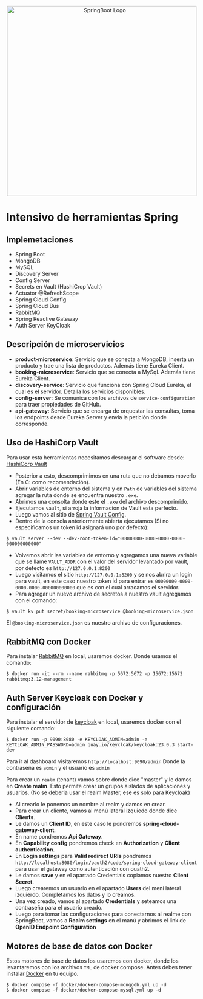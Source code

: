 
<p align="center">
  <a href="https://spring.io/projects/spring-boot/" target="blank"><img src="https://user-images.githubusercontent.com/33158051/103466606-760a4000-4d14-11eb-9941-2f3d00371471.png" width="500" alt="SpringBoot Logo" /></a>
</p>

# Intensivo de herramientas Spring

## Implemetaciones
- Spring Boot
- MongoDB
- MySQL
- Discovery Server
- Config Server
- Secrets en Vault (HashiCrop Vault)
- Actuator @RefreshScope
- Spring Cloud Config
- Spring Cloud Bus
- RabbitMQ
- Spring Reactive Gateway
- Auth Server KeyCloak

## Descripción de microservicios
- **product-microservice**: Servicio que se conecta a MongoDB, inserta un producto y trae una lista de productos. Además tiene Eureka Client.
- **booking-microservice**: Servicio que se conecta a MySql. Además tiene Eureka Client.
- **discovery-service**: Servicio que funciona con Spring Cloud Eureka, el cual es el servidor. Detalla los servicios disponibles.
- **config-server**: Se comunica con los archivos de ```service-configuration``` para traer propiedades de GitHub.
- **api-gateway**: Servicio que se encarga de orquestar las consultas, toma los endpoints desde Eureka Server y envia la petición donde corresponde.

## Uso de HashiCorp Vault
Para usar esta herramientas necesitamos descargar el software desde: [HashiCorp Vault](https://developer.hashicorp.com/vault/install?product_intent=vault)

- Posterior a esto, descomprimimos en una ruta que no debamos moverlo (En C: como recomendación).
- Abrir variables de entorno del sistema y en ```Path``` de variables del sistema agregar la ruta donde se encuentra nuestro ```.exe```.
- Abrimos una consolta donde este el ```.exe``` del archivo descomprimido.
- Ejecutamos ```vault```, si arroja la informacion de Vault esta perfecto.
- Luego vamos al sitio de [Spring Vault Config](https://spring.io/guides/gs/vault-config/).
- Dentro de la consola anteriormente abierta ejecutamos (Si no especificamos un token id asignará uno por defecto):
```=bash
$ vault server --dev --dev-root-token-id="00000000-0000-0000-0000-000000000000"
```
- Volvemos abrir las variables de entorno y agregamos una nueva variable que se llame ```VAULT_ADDR``` con el valor del servidor levantado por vault, por defecto es ```http://127.0.0.1:8200```
- Luego visitamos el sitio ```http://127.0.0.1:8200``` y se nos abrira un login para vault, en este caso nuestro token id para entrar es ```00000000-0000-0000-0000-000000000000``` que es con el cual arracamos el servidor.
- Para agregar un nuevo archivo de secretos a nuestro vault agregamos con el comando:
```=bash
$ vault kv put secret/booking-microservice @booking-microservice.json
```
El ```@booking-microservice.json``` es nuestro archivo de configuraciones.

## RabbitMQ con Docker
Para instalar [RabbitMQ](https://www.rabbitmq.com/download.html) en local, usaremos docker. Donde usamos el comando:
```=bash
$ docker run -it --rm --name rabbitmq -p 5672:5672 -p 15672:15672 rabbitmq:3.12-management
```

## Auth Server Keycloak con Docker y configuración
Para instalar el servidor de [keycloak](https://www.keycloak.org/getting-started/getting-started-docker) en local, usaremos docker con el siguiente comando:
```=bash
$ docker run -p 9090:8080 -e KEYCLOAK_ADMIN=admin -e KEYCLOAK_ADMIN_PASSWORD=admin quay.io/keycloak/keycloak:23.0.3 start-dev
```
Para ir al dashboard visitaremos ```http://localhost:9090/admin```
Donde la contraseña es ```admin``` y el usuario es ```admin```

Para crear un ```realm``` (tenant) vamos sobre donde dice "master" y le damos en **Create realm**. Esto permite crear un grupos aislados de aplicaciones y usuarios. (No se deberia usar el realm Master, ese es solo para Keycloak)

- Al crearlo le ponemos un nombre al realm y damos en crear.
- Para crear un cliente, vamos al menú lateral izquiedo donde dice **Clients**.
- Le damos un **Client ID**, en este caso le pondremos **spring-cloud-gateway-client**.
- En name pondremos **Api Gateway**.
- En **Capability config** pondremos check en **Authorization** y **Client authentication**.
- En **Login settings** para **Valid redirect URIs** pondremos ```http://localhost:8080/login/oauth2/code/spring-cloud-gateway-client``` para usar el gateway como autenticación con ouath2.
- Le damos **save** y en el apartado Credentials copiamos nuestro **Client Secret**.
- Luego crearemos un usuario en el apartado **Users** del mení lateral izquierdo. Completamos los datos y lo creamos.
- Una vez creado, vamos al apartado **Credentials** y seteamos una contraseña para el usuario creado.
- Luego para tomar las configuraciones para conectarnos al realme con SpringBoot, vamos a **Realm settings** en el manú y abrimos el link de **OpenID Endpoint Configuration**

## Motores de base de datos con Docker
Estos motores de base de datos los usaremos con docker, donde los levantaremos con los archivos ```YML``` de docker compose. Antes debes tener instalar [Docker](https://www.docker.com/products/docker-desktop/) en tu equipo.
```=bash
$ docker compose -f docker/docker-compose-mongodb.yml up -d
$ docker compose -f docker/docker-compose-mysql.yml up -d
```